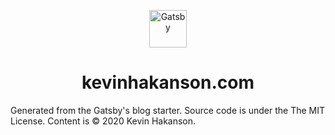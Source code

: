 <p align="center">
  <a href="https://www.gatsbyjs.org">
    <img alt="Gatsby" src="https://www.gatsbyjs.org/monogram.svg" width="60" />
  </a>
</p>
<h1 align="center">
  kevinhakanson.com
</h1>

Generated from the Gatsby's blog starter.  Source code is under the The MIT License.  Content is © 2020 Kevin Hakanson.